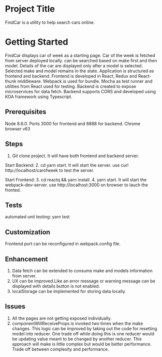 # Project Title
FindCar is a utility to  help search cars online.

# Getting Started

FindCar displays car of week as a starting page. Car of the week is fetched from server deployed locally. can be searched based on make first and then model. Details of the car are displayed only after a model is selected. Selected make and model remains in the state.
Application is structured as frontend and backend.
Frontend is developed in React, Redux and React-thunk middleware. Webpack is used for bundle. Mocha as test runner and utilities from React used for testing.
Backend is created to expose microservices for data fetch. Backend supports CORS and developed using KOA framework using Typescript.

## Prerequisites

Node 8.6.0.
Ports 3000 for frontend and 8888 for backend.
Chrome browser v63

## Steps
1. Git clone project. It will have both frontend and backend server.

Start Backend:
2. cd  yarn start. It will start the server.
use curl http://localhost/carofweek  to test the server.

Start Frontend:
3. cd reactq && yarn install.
4. yarn start. It will start the webpack-dev-server. use http://localhost:3000 on browser to lauch the fronted.

## Tests
automated unit testing: yarn test

## Customization
Frontend port can be reconfigured in webpack.config file.

## Enhancement
1. Data fetch can be extended to consume make and models information from server.
2. UX can be improved.Like an error message or warning message can
be displayed with details button is not enabled.
3. localStorage can be implemented for storing data locally.

## Issues
1. All the pages are not getting exposed individually.
2. componentWillReceiveProps is invoked two times when the make changes.
    This logic can be improved by taking out the code for resetting model into
    reducer. One trade off while doing this is one reducer would be updating
    value meant to be changed by another reducer. This approach will make is
    little complex but would be better performance. Trade off between complexity
    and performance.